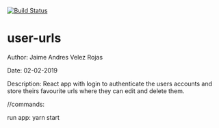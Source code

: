 [![Build Status](https://travis-ci.org/jhudaz/user-urls.svg?branch=master)](https://travis-ci.org/jhudaz/user-urls)

# user-urls
Author: Jaime Andres Velez Rojas

Date: 02-02-2019

Description: React app with login to authenticate the users accounts and store theirs  favourite urls where they can edit and delete them.

//commands:

run app: yarn start

